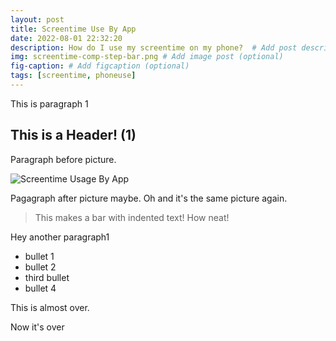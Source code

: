 ```yaml
---
layout: post
title: Screentime Use By App
date: 2022-08-01 22:32:20
description: How do I use my screentime on my phone?  # Add post description (optional)
img: screentime-comp-step-bar.png # Add image post (optional)
fig-caption: # Add figcaption (optional)
tags: [screentime, phoneuse]
---
```

This is paragraph 1

## This is a Header! (1)
Paragraph before picture.

![Screentime Usage By App]({{site.baseurl}}/assets/img/screentime-comp-step-bar.svg)

Pagagraph after picture maybe. Oh and it's the same picture again.

>This makes a bar with indented text! How neat!

Hey another paragraph1

* bullet 1
* bullet 2
* third bullet
* bullet 4

This is almost over.

Now it's over
